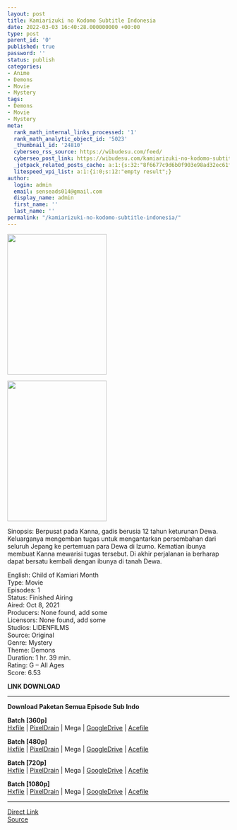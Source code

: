 ```yaml
---
layout: post
title: Kamiarizuki no Kodomo Subtitle Indonesia
date: 2022-03-03 16:40:28.000000000 +00:00
type: post
parent_id: '0'
published: true
password: ''
status: publish
categories:
- Anime
- Demons
- Movie
- Mystery
tags:
- Demons
- Movie
- Mystery
meta:
  rank_math_internal_links_processed: '1'
  rank_math_analytic_object_id: '5023'
  _thumbnail_id: '24810'
  cyberseo_rss_source: https://wibudesu.com/feed/
  cyberseo_post_link: https://wibudesu.com/kamiarizuki-no-kodomo-subtitle-indonesia/?utm_source=rss&utm_medium=rss&utm_campaign=kamiarizuki-no-kodomo-subtitle-indonesia
  _jetpack_related_posts_cache: a:1:{s:32:"8f6677c9d6b0f903e98ad32ec61f8deb";a:2:{s:7:"expires";i:1657862210;s:7:"payload";a:3:{i:0;a:1:{s:2:"id";i:25194;}i:1;a:1:{s:2:"id";i:25129;}i:2;a:1:{s:2:"id";i:25125;}}}}
  litespeed_vpi_list: a:1:{i:0;s:12:"empty result";}
author:
  login: admin
  email: senseads014@gmail.com
  display_name: admin
  first_name: ''
  last_name: ''
permalink: "/kamiarizuki-no-kodomo-subtitle-indonesia/"
---
```

<p><img class="size-full wp-image-107686 aligncenter" src="{{ site.baseurl }}/assets/2022/03/117591.jpg" alt width="225" height="318" /></p>
<div><img class="size-full wp-image-107686 aligncenter" src="{{ site.baseurl }}/assets/2022/03/117591.jpg" alt width="225" height="318" /></div>
<p>Sinopsis: Berpusat pada Kanna, gadis berusia 12 tahun keturunan Dewa. Keluarganya mengemban tugas untuk mengantarkan persembahan dari seluruh Jepang ke pertemuan para Dewa di Izumo. Kematian ibunya membuat Kanna mewarisi tugas tersebut. Di akhir perjalanan ia berharap dapat bersatu kembali dengan ibunya di tanah Dewa.</p>
<p>English: Child of Kamiari Month<br />Type: Movie<br />Episodes: 1<br />Status: Finished Airing<br />Aired: Oct 8, 2021<br />Producers: None found, add some<br />Licensors: None found, add some<br />Studios: LIDENFILMS<br />Source: Original<br />Genre: Mystery<br />Theme: Demons<br />Duration: 1 hr. 39 min.<br />Rating: G – All Ages<br />Score: 6.53</p>
<p><strong>LINK DOWNLOAD</strong></p>
<hr />
<p><strong>Download Paketan Semua Episode Sub Indo</strong></p>
<p><strong>Batch [360p]</strong><br /><a href="https://hxfile.co/qhjiitd686uc">Hxfile</a> | <a href="https://pixeldrain.com/u/dYXJR9JC">PixelDrain</a> | Mega | <a href="https://drive.google.com/uc?id=1Zrc4nCNG6SYCPuqIDPYdPcDwHkPbDoQt">GoogleDrive</a> | <a href="https://acefile.co/f/69013506/wibudesu-anak-bulan-dan-kelinci-putih-360p-rar">Acefile</a></p>
<p><strong>Batch [480p]</strong><br /><a href="https://hxfile.co/chxtgvuck8l2">Hxfile</a> | <a href="https://pixeldrain.com/u/7HMu1K26">PixelDrain</a> | Mega | <a href="https://drive.google.com/uc?id=1ydUQi7s2EomAnHYt8gwPN26bFbiv9ZDa">GoogleDrive</a> | <a href="https://acefile.co/f/69013514/wibudesu-anak-bulan-dan-kelinci-putih-480p-rar">Acefile</a></p>
<p><strong>Batch [720p]</strong><br /><a href="https://hxfile.co/wow6jcjdi9un">Hxfile</a> | <a href="https://pixeldrain.com/u/2rhU2kZ3">PixelDrain</a> | Mega | <a href="https://drive.google.com/uc?id=1BwCbdQsOpalW9gecJugc6bxFa9Fzza-Z">GoogleDrive</a> | <a href="https://acefile.co/f/69013518/wibudesu-anak-bulan-dan-kelinci-putih-720p-rar">Acefile</a></p>
<p><strong>Batch [1080p]</strong><br /><a href="https://hxfile.co/84zfnxxquyyi">Hxfile</a> | <a href="https://pixeldrain.com/u/rHSJJSpz">PixelDrain</a> | Mega | <a href="https://drive.google.com/uc?id=1vI8zuUoQogq1EHNmm8QqcUan0cKxKSuc">GoogleDrive</a> | <a href="https://acefile.co/f/69013523/wibudesu-anak-bulan-dan-kelinci-putih-1080p-rar">Acefile</a></p>
<hr />
<link rel="stylesheet" href="https://cdnjs.cloudflare.com/ajax/libs/font-awesome/4.7.0/css/font-awesome.min.css" />
<div class="divbtn"> <a href="https://handymansurrender.com/fihup8buzv?key=94550f7ce39444073321dde3b8782f97" class="btn"><i class="fa fa-download"></i> Direct Link</a> <br /><a href="https://wibudesu.com/kamiarizuki-no-kodomo-subtitle-indonesia/?utm_source=rss&utm_medium=rss&utm_campaign=kamiarizuki-no-kodomo-subtitle-indonesia">Source</a> </div>
